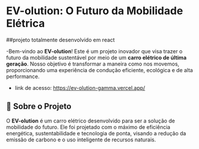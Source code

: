 # EV-olution: O Futuro da Mobilidade Elétrica

##projeto totalmente desenvolvido em react

-Bem-vindo ao **EV-olution**! Este é um projeto inovador que visa trazer o futuro da mobilidade sustentável por meio de um **carro elétrico de última geração**. Nosso objetivo é transformar a maneira como nos movemos, proporcionando uma experiência de condução eficiente, ecológica e de alta performance.

- link de acesso: https://ev-olution-gamma.vercel.app/

## 🚗 Sobre o Projeto

O **EV-olution** é um carro elétrico desenvolvido para ser a solução de mobilidade do futuro. Ele foi projetado com o máximo de eficiência energética, sustentabilidade e tecnologia de ponta, visando a redução da emissão de carbono e o uso inteligente de recursos naturais.


